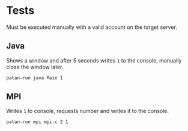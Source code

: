 # Tests
Must be executed manually with a valid account on the target server.

## Java
Shows a window and after 5 seconds writes `1` to the console, manually close the window later.
```bash
patan-run java Main 1
```

## MPI
Writes `1` to console, requests number and writes it to the console.
```bash
patan-run mpi mpi.c 2 1
```
